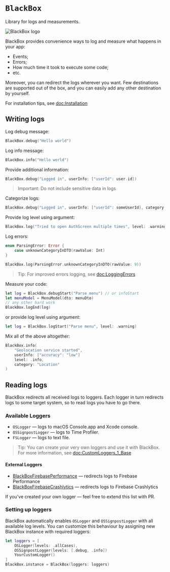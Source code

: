 # ``BlackBox``

Library for logs and measurements.

![BlackBox logo](bb_logo.png)

BlackBox provides convenience ways to log and measure what happens in your app: 
- Events;
- Errors;
- How much time it took to execute some code;
- etc.

Moreover, you can redirect the logs wherever you want. Few destinations are supported out of the box, and you can easily add any other destination by yourself.


For installation tips, see <doc:Installation>

## Writing logs
Log debug message:
```swift
BlackBox.debug("Hello world")
```

Log info message:
```swift
BlackBox.info("Hello world")
```

Provide additional information:
```swift
BlackBox.debug("Logged in", userInfo: ["userId": user.id])
```
> Important: Do not include sensitive data in logs

Categorize logs:
```swift
BlackBox.debug("Logged in", userInfo: ["userId": someUserId], category: "App lifecycle")
```

Provide log level using argument:
```swift
BlackBox.log("Tried to open AuthScreen multiple times", level: .warning)
```

Log errors:
```swift
enum ParsingError: Error {
    case unknownCategoryInDTO(rawValue: Int)
}

BlackBox.log(ParsingError.unknownCategoryInDTO(rawValue: 9))
```

> Tip: For improved errors logging, see <doc:LoggingErrors>

Measure your code:
```swift
let log = BlackBox.debugStart("Parse menu") // or infoStart
let menuModel = MenuModel(dto: menuDto)
// any other hard work
BlackBox.logEnd(log)
```

or provide log level using argument:
```swift
let log = BlackBox.logStart("Parse menu", level: .warning)
```

Mix all of the above altogether:
```swift
BlackBox.info(
    "Geolocation service started",
    userInfo: ["accuracy": "low"]
    level: .info,
    category: "Location"
)
```


## Reading logs

BlackBox redirects all received logs to loggers.
Each logger in turn redirects logs to some target system, so to read logs you have to go there.

### Available Loggers
- ``OSLogger`` — logs to macOS Console.app and Xcode console.
- ``OSSignpostLogger`` — logs to Time Profiler.
- ``FSLogger`` — logs to text file.

> Tip: You can create your very own loggers and use it with BlackBox. For more information, see <doc:CustomLoggers_1_Base>

#### External Loggers
- [BlackBoxFirebasePerformance](https://github.com/dodobrands/BlackBoxFirebasePerformance) — redirects logs to Firebase Performance
- [BlackBoxFirebaseCrashlytics](https://github.com/dodobrands/BlackBoxFirebaseCrashlytics) — redirects logs to Firebase Crashlytics

If you've created your own logger — feel free to extend this list with PR.

### Setting up loggers
BlackBox automatically enables `OSLogger` and `OSSignpostLogger` with all available log levels.
You can customize this behaviour by assigning new BlackBox instance with required loggers:
```swift
let loggers = [
    OSLogger(levels: .allCases),
    OSSignpostLogger(levels: [.debug, .info])
    YourCustomLogger()
]
BlackBox.instance = BlackBox(loggers: loggers)
```
